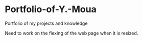 # Portfolio-of-Y.-Moua
Portfolio of my projects and knowledge

Need to work on the flexing of the web page when it is resized. 
